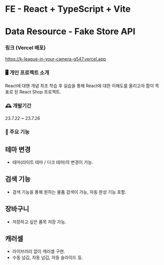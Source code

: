 # FE - React + TypeScript + Vite
# Data Resource - Fake Store API

### 링크 (Vercel 배포)
https://k-league-in-your-camera-g547.vercel.app

### 🖥️ 개인 프로젝트 소개

React에 대핸 개념 최초 학습 후 실습을 통해 React에 대한 이해도를 올리고자 함이 목표로 된 React Shop 프로젝트.

### 🕰️ 개발기간

23.7.22 ~ 23.7.26

### 📌 주요 기능

## 테마 변경 
- 테마(라이트 테마 / 다크 테마)의 변경이 가능.

## 검색 기능
- 검색 기능을 통해 원하는 물품 검색이 가능, 자동 완성 기능 포함.

## 장바구니
- 저장하고 싶은 품목 저장 가능.
  
## 캐러셀
- 라이브러리 없이 캐러셀 구현.
- 수동 넘김, 자동 넘김, 자동 슬라이드 등.
